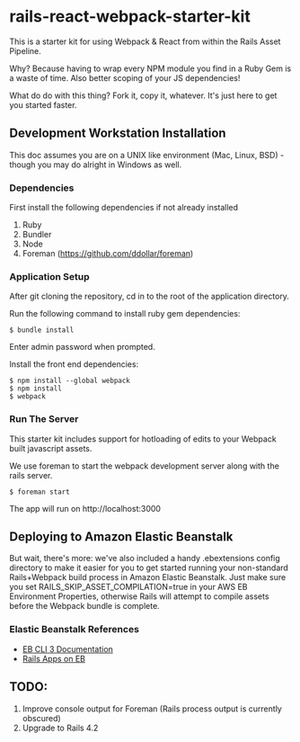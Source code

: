 rails-react-webpack-starter-kit
====================

This is a starter kit for using Webpack & React from within the Rails Asset Pipeline.

Why? Because having to wrap every NPM module you find in a Ruby Gem is a waste of time. Also better scoping of your JS dependencies!

What do do with this thing? Fork it, copy it, whatever. It's just here to get you started faster.

## Development Workstation Installation

This doc assumes you are on a UNIX like environment (Mac, Linux, BSD) - though you may do alright in Windows as well.


### Dependencies

First install the following dependencies if not already installed

1. Ruby 
2. Bundler
3. Node
4. Foreman (https://github.com/ddollar/foreman)

### Application Setup

After git cloning the repository, cd in to the root of the application directory.

Run the following command to install ruby gem dependencies:

```
$ bundle install
```

Enter admin password when prompted.

Install the front end dependencies:

```
$ npm install --global webpack 
$ npm install
$ webpack
``` 

### Run The Server

This starter kit includes support for hotloading of edits to your Webpack built javascript assets. 

We use foreman to start the webpack development server along with the rails server.

```
$ foreman start
```

The app will run on http://localhost:3000

## Deploying to Amazon Elastic Beanstalk

But wait, there's more: we've also included a handy .ebextensions config directory to make it easier for you to get started running your non-standard Rails+Webpack build process in Amazon Elastic Beanstalk. Just make sure you set RAILS_SKIP_ASSET_COMPILATION=true in your AWS EB Environment Properties, otherwise Rails will attempt to compile assets before the Webpack bundle is complete. 

### Elastic Beanstalk References
* [EB CLI 3 Documentation](http://docs.aws.amazon.com/elasticbeanstalk/latest/dg/eb-cli3.html)
* [Rails Apps on EB](http://docs.aws.amazon.com/elasticbeanstalk/latest/dg/create_deploy_Ruby_rails.html)

## TODO:

1. Improve console output for Foreman (Rails process output is currently obscured)
2. Upgrade to Rails 4.2

